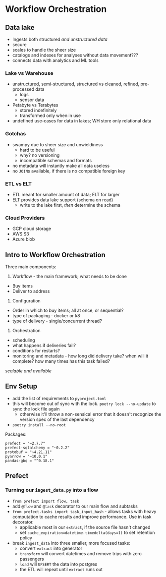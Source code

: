 # Workflow Orchestration

## Data lake

- Ingests both structured *and unstructured data*
- secure
- scales to handle the sheer size
- catalogs and indexes for analyses without data movement???
- connects data with analytics and ML tools

### Lake vs Warehouse

- unstructured, semi-structured, structured vs cleaned, refined, pre-processed data
  - logs
  - sensor data
- Petabyte vs Terabytes
  - stored indefinitely
  - transformed only when in use
- undefined use-cases for data in lakes; WH store only relational data

### Gotchas

- swampy due to sheer size and unwieldiness
  - hard to be useful
  - why? no versioning
  - incompatible schemas and formats
- no metadata will instantly make all data useless
- no `JOIN`s available, if there is no compatible foreign key

### ETL vs ELT

- ETL meant for smaller amount of data; ELT for larger
- ELT provides data lake support (schema on read)
  - write to the lake first, *then* determine the schema

### Cloud Providers

- GCP cloud storage
- AWS S3
- Azure blob

## Intro to Workflow Orchestration

Three main components:

1. Workflow - the main framework; what needs to be done
  - Buy items
  - Deliver to address
1. Configuration
  - Order in which to buy items; all at once, or sequential?
  - type of packaging - docker or k8
  - type of delivery - single/concurrent thread?
1. Orchestration
  - scheduling
  - what happens if deliveries fail?
  - conditions for restarts?
  - monitoring and metadata - how long did delivery take? when will it complete? how many times has this task failed?

*scalable and available*

## Env Setup

- add the list of requirements to `pyproject.toml`
- this will become out of sync with the lock. `poetry lock --no-update` to sync the lock file again
  - otherwise it'll throw a non-sensical error that it doesn't recognize the version spec of the last dependency
- `poetry install --no-root`

Packages:

```
prefect = "~2.7.7"
prefect-sqlalchemy = "~0.2.2"
protobuf = "~4.21.11"
pyarrow = "~10.0.1"
pandas-gbq = "^0.18.1"
```

## Prefect

### Turning our `ingest_data.py` into a flow

- `from prefect import flow, task`
- add `@flow` and `@task` decorator to our main flow and subtasks
- `from prefect.tasks import task_input_hash` - allows tasks with heavy computation to cache results and improve performance. Use in task decorator.
  - applicable most in our `extract`, if the source file hasn't changed
  - set `cache_expiration=datetime.timedelta(days=1)` to set retention policy
- break `ingest_data` into three smaller, more focused tasks:
    - convert `extract` into generator
    - `transform` will convert datetimes and remove trips with zero passengers
    - `load` will `UPSERT` the data into postgres
    - the ETL will repeat until `extract` runs out
